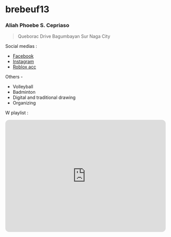 # brebeuf13
### Aliah Phoebe S. Cepriaso 
> Queborac Drive Bagumbayan Sur Naga City

Social medias :
- [Facebook](https://www.facebook.com/AliahPhoebe/) 
- [Instagram](https://www.instagram.com/f.febzz/)
- [Roblox acc](https://www.roblox.com/users/4730596636/profile)

Others -
- Volleyball
- Badminton
- Digital and traditional drawing
- Organizing
  
W playlist : 
<iframe style="border-radius:12px" src="https://open.spotify.com/embed/playlist/3RKLNp6YGKuhTFg09zsQLn?utm_source=generator" width="100%" height="352" frameBorder="0" allowfullscreen="" allow="autoplay; clipboard-write; encrypted-media; fullscreen; picture-in-picture" loading="lazy"></iframe>
